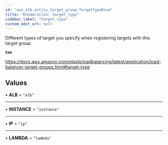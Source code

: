 ```yaml
---
id: "aws_elb_entity_target_group.TargetTypeEnum"
title: "Enumeration: target_type"
sidebar_label: "target_type"
custom_edit_url: null
---
```


Different types of target you specify when registering targets with this target group.

**`See`**

https://docs.aws.amazon.com/elasticloadbalancing/latest/application/load-balancer-target-groups.html#target-type

## Values

• **ALB** = ``"alb"``

___

• **INSTANCE** = ``"instance"``

___

• **IP** = ``"ip"``

___

• **LAMBDA** = ``"lambda"``
